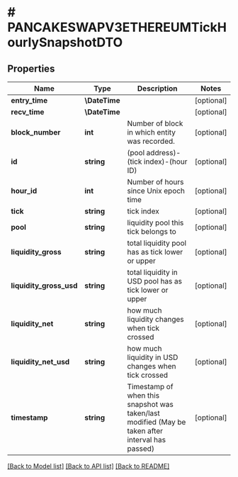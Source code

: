 # # PANCAKESWAPV3ETHEREUMTickHourlySnapshotDTO

## Properties

Name | Type | Description | Notes
------------ | ------------- | ------------- | -------------
**entry_time** | **\DateTime** |  | [optional]
**recv_time** | **\DateTime** |  | [optional]
**block_number** | **int** | Number of block in which entity was recorded. | [optional]
**id** | **string** | (pool address)-(tick index)-(hour ID) | [optional]
**hour_id** | **int** | Number of hours since Unix epoch time | [optional]
**tick** | **string** | tick index | [optional]
**pool** | **string** | liquidity pool this tick belongs to | [optional]
**liquidity_gross** | **string** | total liquidity pool has as tick lower or upper | [optional]
**liquidity_gross_usd** | **string** | total liquidity in USD pool has as tick lower or upper | [optional]
**liquidity_net** | **string** | how much liquidity changes when tick crossed | [optional]
**liquidity_net_usd** | **string** | how much liquidity in USD changes when tick crossed | [optional]
**timestamp** | **string** | Timestamp of when this snapshot was taken/last modified (May be taken after interval has passed) | [optional]

[[Back to Model list]](../../README.md#models) [[Back to API list]](../../README.md#endpoints) [[Back to README]](../../README.md)

